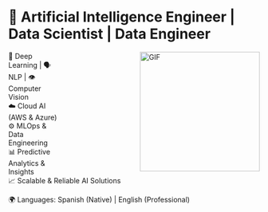 # 🚀 Artificial Intelligence Engineer | Data Scientist | Data Engineer  

<p dir="auto">
<animated-image data-catalyst="" style="float: right; width: 400px;"><img align="right" height="240" alt="GIF" src="https://media3.giphy.com/media/v1.Y2lkPTc5MGI3NjExODRyY3QzYmxlaTA4dGYzd2M4NndhNWtzODUwbTdsdTB0ZzRkYzl0NyZlcD12MV9pbnRlcm5hbF9naWZfYnlfaWQmY3Q9cw/6KirhLJyR7oMcwgJQk/giphy.gif" style="max-width: 100%; display: inline-block; " alt="0" title="0">
</p>

🤖 Deep Learning | 🗣️ NLP | 👁️ Computer Vision  
☁️ Cloud AI (AWS & Azure)  
⚙️ MLOps & Data Engineering  
📊 Predictive Analytics & Insights  
📈 Scalable & Reliable AI Solutions  

🌍 Languages: Spanish (Native) | English (Professional)  
